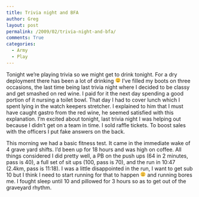 ```yaml
---
title: Trivia night and BFA
author: Greg
layout: post
permalink: /2009/02/trivia-night-and-bfa/
comments: True
categories:
  - Army
  - Play
---
```

Tonight we&#8217;re playing trivia so we might get to drink tonight. For a dry deployment there has been a lot of drinking <img src="/wp-content/smilies/simple-smile.png" alt=":)" class="wp-smiley" style="height: 1em; max-height: 1em;" /> I&#8217;ve filled my boots on three occasions, the last time being last trivia night where I decided to be classy and get smashed on red wine. I paid for it the next day spending a good portion of it nursing a toilet bowl. That day I had to cover lunch which I spent lying in the watch keepers stretcher. I explained to him that I must have caught gastro from the red wine, he seemed satisfied with this explanation. I&#8217;m excited about tonight, last trivia night I was helping out because I didn&#8217;t get on a team in time. I sold raffle tickets. To boost sales with the officers I put fake answers on the back.

This morning we had a basic fitness test. It came in the immediate wake of 4 grave yard shifts. I&#8217;d been up for 18 hours and was high on coffee. All things considered I did pretty well, a PB on the push ups (64 in 2 minutes, pass is 40), a full set of sit ups (100, pass is 70), and the run in 10:47 (2.4km, pass is 11:18). I was a little disappointed in the run, I want to get sub 10 but I think I need to start running for that to happen <img src="/wp-content/smilies/frownie.png" alt=":(" class="wp-smiley" style="height: 1em; max-height: 1em;" /> and running bores me. I fought sleep until 10 and pillowed for 3 hours so as to get out of the graveyard rhythm.